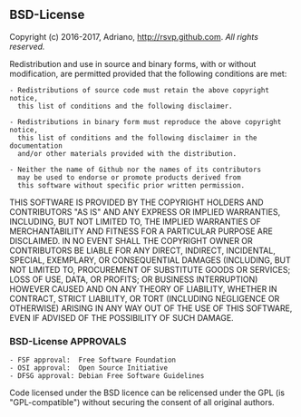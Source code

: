 ## BSD-License

Copyright (c) 2016-2017, Adriano, http://rsvp.github.com. *All rights reserved.*

Redistribution and use in source and binary forms, with or without
modification, are permitted provided that the following conditions are met:

    - Redistributions of source code must retain the above copyright notice, 
      this list of conditions and the following disclaimer.

    - Redistributions in binary form must reproduce the above copyright notice, 
      this list of conditions and the following disclaimer in the documentation 
      and/or other materials provided with the distribution.

    - Neither the name of Github nor the names of its contributors 
      may be used to endorse or promote products derived from 
      this software without specific prior written permission.

THIS SOFTWARE IS PROVIDED BY THE COPYRIGHT HOLDERS AND CONTRIBUTORS "AS IS"
AND ANY EXPRESS OR IMPLIED WARRANTIES, INCLUDING, BUT NOT LIMITED TO, THE
IMPLIED WARRANTIES OF MERCHANTABILITY AND FITNESS FOR A PARTICULAR PURPOSE ARE
DISCLAIMED. IN NO EVENT SHALL THE COPYRIGHT OWNER OR CONTRIBUTORS BE LIABLE
FOR ANY DIRECT, INDIRECT, INCIDENTAL, SPECIAL, EXEMPLARY, OR CONSEQUENTIAL
DAMAGES (INCLUDING, BUT NOT LIMITED TO, PROCUREMENT OF SUBSTITUTE GOODS OR
SERVICES; LOSS OF USE, DATA, OR PROFITS; OR BUSINESS INTERRUPTION) HOWEVER
CAUSED AND ON ANY THEORY OF LIABILITY, WHETHER IN CONTRACT, STRICT LIABILITY,
OR TORT (INCLUDING NEGLIGENCE OR OTHERWISE) ARISING IN ANY WAY OUT OF THE USE
OF THIS SOFTWARE, EVEN IF ADVISED OF THE POSSIBILITY OF SUCH DAMAGE.


### BSD-License APPROVALS

    - FSF approval:  Free Software Foundation
    - OSI approval:  Open Source Initiative
    - DFSG approval: Debian Free Software Guidelines

Code licensed under the BSD licence can be relicensed under the GPL (is
"GPL-compatible") without securing the consent of all original authors. 


